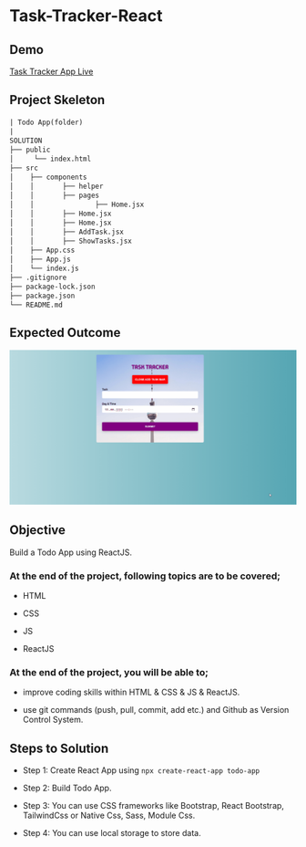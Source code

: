 # Task-Tracker-React


## Demo
[Task Tracker App Live](https://task-tracker-w-react.netlify.app/)


## Project Skeleton

```
| Todo App(folder)
|
SOLUTION
├── public
│     └── index.html
├── src
│    ├── components
│    │       ├── helper 
│    │       ├── pages 
│    │               ├── Home.jsx 
│    │       ├── Home.jsx
│    │       ├── Home.jsx
│    │       ├── AddTask.jsx
│    │       ├── ShowTasks.jsx         
│    ├── App.css
│    ├── App.js
│    └── index.js
├── .gitignore
├── package-lock.json
├── package.json
└── README.md
```

## Expected Outcome

![Project](./src/components/helper/task-tracker.gif)

## Objective

Build a Todo App using ReactJS.

### At the end of the project, following topics are to be covered;

- HTML

- CSS

- JS

- ReactJS

### At the end of the project, you will be able to;

- improve coding skills within HTML & CSS & JS & ReactJS.

- use git commands (push, pull, commit, add etc.) and Github as Version Control System.

## Steps to Solution

- Step 1: Create React App using `npx create-react-app todo-app`

- Step 2: Build Todo App.

- Step 3: You can use CSS frameworks like Bootstrap, React Bootstrap, TailwindCss or Native Css, Sass, Module Css.

- Step 4: You can use local storage to store data.



